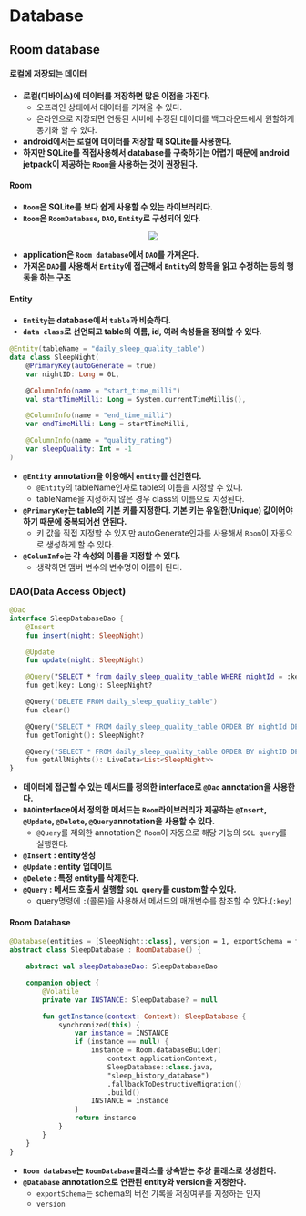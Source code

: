 # Database

## Room database
#### 로컬에 저장되는 데이터
+ **로컬(디바이스)에 데이터를 저장하면 많은 이점을 가진다.**
	+ 오프라인 상태에서 데이터를 가져올 수 있다.
	+ 온라인으로 저장되면 연동된 서버에 수정된 데이터를 백그라운드에서 원할하게 동기화 할 수 있다.
+ **android에서는 로컬에 데이터를 저장할 때 SQLite를 사용한다.**
+ **하지만 SQLite를 직접사용해서 database를 구축하기는 어렵기 때문에 android jetpack이 제공하는 `Room`을 사용하는 것이 권장된다.**

#### Room
+ **`Room`은 SQLite를 보다 쉽게 사용할 수 있는 라이브러리다.**
+ **`Room`은 `RoomDatabase`, `DAO`, `Entity`로 구성되어 있다.**
<p align="center">
	<img src="https://img1.daumcdn.net/thumb/R1280x0/?scode=mtistory2&fname=https%3A%2F%2Fblog.kakaocdn.net%2Fdn%2Fcu1a4e%2Fbtq1KAzkc4e%2FSGWx0e7YJkeycMQerJbLh1%2Fimg.png">
</p>

+ **application은 `Room database`에서 `DAO`를 가져온다.**
+ **가져온 `DAO`를 사용해서 `Entity`에 접근해서 `Entity`의 항목을 읽고 수정하는 등의 행동을 하는 구조**

#### Entity
+ **`Entity`는 database에서 `table`과 비슷하다.**
+ **`data class`로 선언되고 table의 이름, id, 여러 속성들을 정의할 수 있다.**
```kotlin
@Entity(tableName = "daily_sleep_quality_table")
data class SleepNight(
    @PrimaryKey(autoGenerate = true)
    var nightID: Long = 0L,

    @ColumnInfo(name = "start_time_milli")
    val startTimeMilli: Long = System.currentTimeMillis(),

    @ColumnInfo(name = "end_time_milli")
    var endTimeMilli: Long = startTimeMilli,

    @ColumnInfo(name = "quality_rating")
    var sleepQuality: Int = -1
)
```
+ **`@Entity` annotation을 이용해서 `entity`를 선언한다.**
	+ `@Entity`의 tableName인자로 table의 이름을 지정할 수 있다.
	+ tableName을 지정하지 않은 경우 class의 이름으로 지정된다.
+ **`@PrimaryKey`는 table의 기본 키를 지정한다. 기본 키는 유일한(Unique) 값이어야 하기 때문에 중복되어선 안된다.**
	+ 키 값을 직접 지정할 수 있지만 autoGenerate인자를 사용해서 `Room`이 자동으로 생성하게 할 수 있다.
+ **`@ColumInfo`는 각 속성의 이름을 지정할 수 있다.**
	+ 생략하면 맴버 변수의 변수명이 이름이 된다.

### DAO(Data Access Object)
```kotlin
@Dao
interface SleepDatabaseDao {
    @Insert
    fun insert(night: SleepNight)

    @Update
    fun update(night: SleepNight)

    @Query("SELECT * from daily_sleep_quality_table WHERE nightId = :key")
    fun get(key: Long): SleepNight?

    @Query("DELETE FROM daily_sleep_quality_table")
    fun clear()

    @Query("SELECT * FROM daily_sleep_quality_table ORDER BY nightId DESC LIMIT 1")
    fun getTonight(): SleepNight?

    @Query("SELECT * FROM daily_sleep_quality_table ORDER BY nightID DESC")
    fun getAllNights(): LiveData<List<SleepNight>>
}
```
+ **데이터에 접근할 수 있는 메서드를 정의한 interface로 `@Dao` annotation을 사용한다.**
+ **`DAO`interface에서 정의한 메서드는 `Room`라이브러리가 제공하는 `@Insert`, `@Update`, `@Delete`, `@Query`annotation을 사용할 수 있다.**
	+ `@Query`를 제외한 annotation은 `Room`이 자동으로 해당 기능의 `SQL query`를 실행한다.
+ **`@Insert` : entity생성**
+ **`@Update` : entity 업데이트**
+ **`@Delete` : 특정 entity를 삭제한다.**
+ **`@Query` : 메서드 호출시 실행할 `SQL query`를 custom할 수 있다.**
	+ query명령에 `:`(콜론)을 사용해서 메서드의 매개변수를 참조할 수 있다.(`:key`)

#### Room Database
```kotlin
@Database(entities = [SleepNight::class], version = 1, exportSchema = false)
abstract class SleepDatabase : RoomDatabase() {

    abstract val sleepDatabaseDao: SleepDatabaseDao

    companion object {
        @Volatile
        private var INSTANCE: SleepDatabase? = null

        fun getInstance(context: Context): SleepDatabase {
            synchronized(this) {
                var instance = INSTANCE
                if (instance == null) {
                    instance = Room.databaseBuilder(
                        context.applicationContext,
                        SleepDatabase::class.java,
                        "sleep_history_database")
                        .fallbackToDestructiveMigration()
                        .build()
                    INSTANCE = instance
                }
                return instance
            }
        }
    }
}
```
+ **`Room database`는 `RoomDatabase`클래스를 상속받는 추상 클래스로 생성한다.**
+ **`@Database` annotation으로 연관된 entity와 version을 지정한다.**
	+ `exportSchema`는 schema의 버전 기록을 저장여부를 지정하는 인자
	+ `version`
